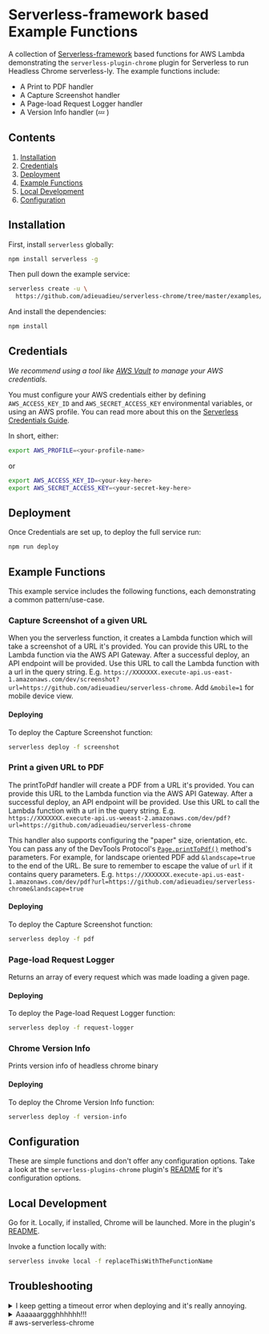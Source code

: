 # Serverless-framework based Example Functions

A collection of [Serverless-framework](https://github.com/serverless/serverless) based functions for AWS Lambda demonstrating the `serverless-plugin-chrome` plugin for Serverless to run Headless Chrome serverless-ly. The example functions include:
  - A Print to PDF handler
  - A Capture Screenshot handler
  - A Page-load Request Logger handler
  - A Version Info handler (💤 )


## Contents
1. [Installation](#installation)
1. [Credentials](#credentials)
1. [Deployment](#deployment)
1. [Example Functions](#example-functions)
1. [Local Development](#local-development)
1. [Configuration](#configuration)


## Installation

First, install `serverless` globally:

```bash
npm install serverless -g
```

Then pull down the example service:

```bash
serverless create -u \
  https://github.com/adieuadieu/serverless-chrome/tree/master/examples/serverless-framework/aws
```

And install the dependencies:

```bash
npm install
```

## Credentials

_We recommend using a tool like [AWS Vault](https://github.com/99designs/aws-vault) to manage your AWS credentials._

You must configure your AWS credentials either by defining `AWS_ACCESS_KEY_ID` and `AWS_SECRET_ACCESS_KEY` environmental variables, or using an AWS profile. You can read more about this on the [Serverless Credentials Guide](https://serverless.com/framework/docs/providers/aws/guide/credentials/).

In short, either:

```bash
export AWS_PROFILE=<your-profile-name>
```

or

```bash
export AWS_ACCESS_KEY_ID=<your-key-here>
export AWS_SECRET_ACCESS_KEY=<your-secret-key-here>
```

## Deployment

Once Credentials are set up, to deploy the full service run:

```bash
npm run deploy
```

## Example Functions

This example service includes the following functions, each demonstrating a common pattern/use-case.


### Capture Screenshot of a given URL
 When you the serverless function, it creates a Lambda function which will take a screenshot of a URL it's provided. You can provide this URL to the Lambda function via the AWS API Gateway. After a successful deploy, an API endpoint will be provided. Use this URL to call the Lambda function with a url in the query string. E.g. `https://XXXXXXX.execute-api.us-east-1.amazonaws.com/dev/screenshot?url=https://github.com/adieuadieu/serverless-chrome`. Add `&mobile=1` for mobile device view.

#### Deploying

To deploy the Capture Screenshot function:

```bash
serverless deploy -f screenshot
```

### Print a given URL to PDF
The printToPdf handler will create a PDF from a URL it's provided. You can provide this URL to the Lambda function via the AWS API Gateway. After a successful deploy, an API endpoint will be provided. Use this URL to call the Lambda function with a url in the query string. E.g. `https://XXXXXXX.execute-api.us-weeast-2.amazonaws.com/dev/pdf?url=https://github.com/adieuadieu/serverless-chrome`

This handler also supports configuring the "paper" size, orientation, etc. You can pass any of the DevTools Protocol's [`Page.printToPdf()`](https://chromedevtools.github.io/devtools-protocol/tot/Page/#method-printToPDF]) method's parameters. For example, for landscape oriented PDF add `&landscape=true` to the end of the URL. Be sure to remember to escape the value of `url` if it contains query parameters. E.g. `https://XXXXXXX.execute-api.us-east-1.amazonaws.com/dev/pdf?url=https://github.com/adieuadieu/serverless-chrome&landscape=true`

#### Deploying

To deploy the Capture Screenshot function:

```bash
serverless deploy -f pdf
```


### Page-load Request Logger
Returns an array of every request which was made loading a given page.

#### Deploying

To deploy the Page-load Request Logger function:

```bash
serverless deploy -f request-logger
```


### Chrome Version Info
 Prints version info of headless chrome binary

#### Deploying

To deploy the Chrome Version Info function:

```bash
serverless deploy -f version-info
```

## Configuration

These are simple functions and don't offer any configuration options. Take a look at the `serverless-plugins-chrome` plugin's [README](/packages/serverless-plugin) for it's configuration options.


## Local Development

Go for it. Locally, if installed, Chrome will be launched. More in the plugin's [README](/packages/serverless-plugin).

Invoke a function locally with:

```bash
serverless invoke local -f replaceThisWithTheFunctionName
```


## Troubleshooting

<details id="ts-aws-client-timeout">
  <summary>I keep getting a timeout error when deploying and it's really annoying.</summary>

  Indeed, that is annoying. I've had the same problem, and so that's why it's now here in this troubleshooting section. This may be an issue in the underlying AWS SDK when using a slower Internet connection. Try changing the `AWS_CLIENT_TIMEOUT` environment variable to a higher value. For example, in your command prompt enter the following and try deploying again:

```bash
export AWS_CLIENT_TIMEOUT=3000000
```
</details>

<details id="ts-argh">
  <summary>Aaaaaarggghhhhhh!!!</summary>

  Uuurrrggghhhhhh! Have you tried [filing an Issue](https://github.com/adieuadieu/serverless-chrome/issues/new)?
</details>
# aws-serverless-chrome
